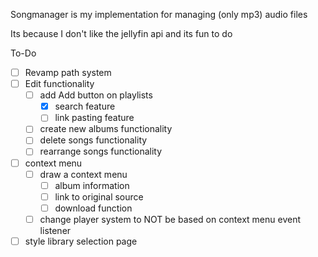 Songmanager is my implementation for managing (only mp3) audio files

Its because I don't like the jellyfin api and its fun to do

To-Do
- [ ] Revamp path system
- [ ] Edit functionality
	- [ ] add Add button on playlists
		- [x] search feature
		- [ ] link pasting feature
	- [ ] create new albums functionality
	- [ ] delete songs functionality
	- [ ] rearrange songs functionality
- [ ] context menu
	- [ ] draw a context menu
		- [ ] album information
		- [ ] link to original source
		- [ ] download function
	- [ ] change player system to NOT be based on context menu event listener
- [ ] style library selection page
